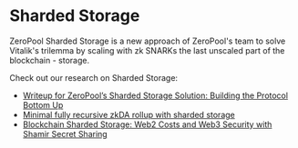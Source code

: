# Sharded Storage

ZeroPool Sharded Storage is a new approach of ZeroPool's team to solve Vitalik's trilemma by scaling with zk SNARKs the last unscaled part of the blockchain - storage.

Check out our research on Sharded Storage:


* [Writeup for ZeroPool’s Sharded Storage Solution: Building the Protocol Bottom Up](/pdf/WriteupZeroPoolShardedStorage.pdf)
* [Minimal fully recursive zkDA rollup with sharded storage](https://ethresear.ch/t/minimal-fully-recursive-zkda-rollup-with-sharded-storage/19020)
* [Blockchain Sharded Storage: Web2 Costs and Web3 Security with Shamir Secret Sharing](https://ethresear.ch/t/blockchain-sharded-storage-web2-costs-and-web3-security-with-shamir-secret-sharing/18881)